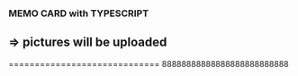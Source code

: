 ### MEMO CARD with TYPESCRIPT
=> pictures will be uploaded
----------------------------
=============================
88888888888888888888888888
